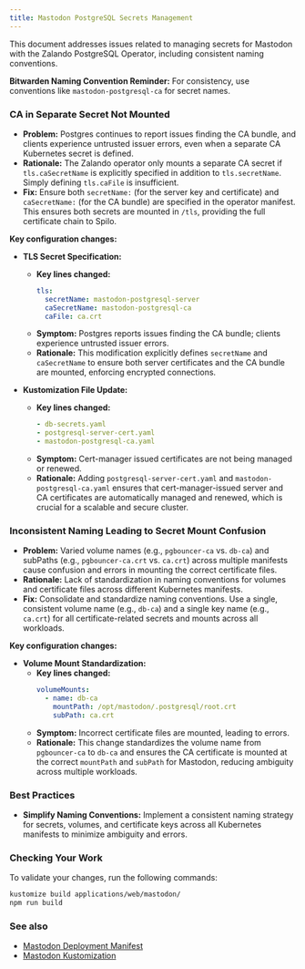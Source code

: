 ```yaml
---
title: Mastodon PostgreSQL Secrets Management
---
```


This document addresses issues related to managing secrets for Mastodon with the Zalando PostgreSQL Operator, including consistent naming conventions.

**Bitwarden Naming Convention Reminder:** For consistency, use conventions like `mastodon-postgresql-ca` for secret names.

### CA in Separate Secret Not Mounted

*   **Problem:** Postgres continues to report issues finding the CA bundle, and clients experience untrusted issuer errors, even when a separate CA Kubernetes secret is defined.
*   **Rationale:** The Zalando operator only mounts a separate CA secret if `tls.caSecretName` is explicitly specified in addition to `tls.secretName`. Simply defining `tls.caFile` is insufficient.
*   **Fix:** Ensure both `secretName:` (for the server key and certificate) and `caSecretName:` (for the CA bundle) are specified in the operator manifest. This ensures both secrets are mounted in `/tls`, providing the full certificate chain to Spilo.

**Key configuration changes:**

*   **TLS Secret Specification:**
    *   **Key lines changed:**
        ```yaml
        tls:
          secretName: mastodon-postgresql-server
          caSecretName: mastodon-postgresql-ca
          caFile: ca.crt
        ```
    *   **Symptom:** Postgres reports issues finding the CA bundle; clients experience untrusted issuer errors.
    *   **Rationale:** This modification explicitly defines `secretName` and `caSecretName` to ensure both server certificates and the CA bundle are mounted, enforcing encrypted connections.

*   **Kustomization File Update:**
    *   **Key lines changed:**
        ```yaml
        - db-secrets.yaml
        - postgresql-server-cert.yaml
        - mastodon-postgresql-ca.yaml
        ```
    *   **Symptom:** Cert-manager issued certificates are not being managed or renewed.
    *   **Rationale:** Adding `postgresql-server-cert.yaml` and `mastodon-postgresql-ca.yaml` ensures that cert-manager-issued server and CA certificates are automatically managed and renewed, which is crucial for a scalable and secure cluster.

### Inconsistent Naming Leading to Secret Mount Confusion

*   **Problem:** Varied volume names (e.g., `pgbouncer-ca` vs. `db-ca`) and subPaths (e.g., `pgbouncer-ca.crt` vs. `ca.crt`) across multiple manifests cause confusion and errors in mounting the correct certificate files.
*   **Rationale:** Lack of standardization in naming conventions for volumes and certificate files across different Kubernetes manifests.
*   **Fix:** Consolidate and standardize naming conventions. Use a single, consistent volume name (e.g., `db-ca`) and a single key name (e.g., `ca.crt`) for all certificate-related secrets and mounts across all workloads.

**Key configuration changes:**

*   **Volume Mount Standardization:**
    *   **Key lines changed:**
        ```yaml
        volumeMounts:
          - name: db-ca
            mountPath: /opt/mastodon/.postgresql/root.crt
            subPath: ca.crt
        ```
    *   **Symptom:** Incorrect certificate files are mounted, leading to errors.
    *   **Rationale:** This change standardizes the volume name from `pgbouncer-ca` to `db-ca` and ensures the CA certificate is mounted at the correct `mountPath` and `subPath` for Mastodon, reducing ambiguity across multiple workloads.

### Best Practices

*   **Simplify Naming Conventions:** Implement a consistent naming strategy for secrets, volumes, and certificate keys across all Kubernetes manifests to minimize ambiguity and errors.

### Checking Your Work

To validate your changes, run the following commands:

```bash
kustomize build applications/web/mastodon/
npm run build
```

### See also

*   [Mastodon Deployment Manifest](https://github.com/your-repo/k8s/blob/main/applications/web/mastodon/deployment.yaml)
*   [Mastodon Kustomization](http://github.com/theepicsaxguy/homelab/blob/main/applications/web/mastodon/kustomization.yaml)
